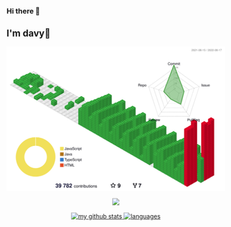 ### Hi there 👋
## I'm davy👋

![](./profile-3d-contrib/profile-gitblock.svg)

<a href="#">
    <p align="center">
        <img src="https://github-profile-trophy.vercel.app/?username=wheatup&column=7&theme=onedark"/>
    </p>
</a>
<a align="center" href="#">
    <p align="center">
    <img src="https://github-readme-stats.vercel.app/api?username=wheatup&show_icons=true&theme=tokyonight" alt="my github stats" width="420"/>&nbsp;<img src="https://github-readme-stats.vercel.app/api/top-langs/?username=wheatup&layout=compact&theme=tokyonight" alt="languages" height="165">
    </p>
</a>
